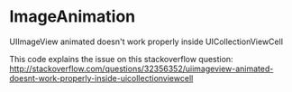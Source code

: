 # ImageAnimation

UIImageView animated doesn't work properly inside UICollectionViewCell

This code explains the issue on this stackoverflow question: 
http://stackoverflow.com/questions/32356352/uiimageview-animated-doesnt-work-properly-inside-uicollectionviewcell
